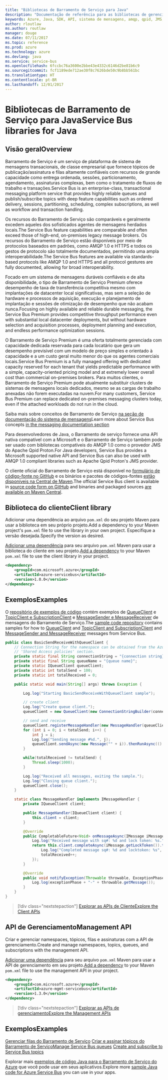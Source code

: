```yaml
---
title: "Bibliotecas de Barramento de Serviço para Java"
description: "Documentação de referência para as bibliotecas de gerenciamento e de cliente de Java para Barramento de Serviço"
keywords: Azure, Java, SDK, API, sistema de mensagens, amqp, qpid, JMS, pubsub, pub-sub, agente de mensagens
author: rloutlaw
ms.author: routlaw
manager: douge
ms.date: 07/11/2017
ms.topic: reference
ms.prod: azure
ms.technology: azure
ms.devlang: java
ms.service: service-bus
ms.openlocfilehash: 6fccbc76a3600e2bbe43e4332c6146d2be81b6c9
ms.sourcegitcommit: fcf1189ede712ae30f8c7626bde50c9b8bb561bc
ms.translationtype: HT
ms.contentlocale: pt-BR
ms.lasthandoff: 12/01/2017
---
```

# <a name="service-bus-libraries-for-java"></a><span data-ttu-id="3fc10-104">Bibliotecas de Barramento de Serviço para Java</span><span class="sxs-lookup"><span data-stu-id="3fc10-104">Service Bus libraries for Java</span></span>

## <a name="overview"></a><span data-ttu-id="3fc10-105">Visão geral</span><span class="sxs-lookup"><span data-stu-id="3fc10-105">Overview</span></span>

<span data-ttu-id="3fc10-106">Barramento de Serviço é um serviço de plataforma de sistema de mensagens transacionais, de classe empresarial que fornece tópicos de publicação/assinatura e filas altamente confiáveis com recursos de grande capacidade como entrega ordenada, sessões, particionamento, agendamento, assinaturas complexas, bem como o tratamento de fluxos de trabalho e transações.</span><span class="sxs-lookup"><span data-stu-id="3fc10-106">Service Bus is an enterprise-class, transactional messaging platform service that provides highly reliable queues and publish/subscribe topics with deep feature capabilities such as ordered delivery, sessions, partitioning, scheduling, complex subscriptions, as well as workflow and transaction handling.</span></span>

<span data-ttu-id="3fc10-107">Os recursos do Barramento de Serviço são comparáveis e geralmente excedem aqueles dos sofisticados agentes de mensagens herdados locais.</span><span class="sxs-lookup"><span data-stu-id="3fc10-107">The Service Bus feature capabilities are comparable and often exceed those of high-end, on-premises legacy message brokers.</span></span> <span data-ttu-id="3fc10-108">Os recursos do Barramento de Serviço estão disponíveis por meio de protocolos baseados em padrões, como AMQP 1.0 e HTTPS e todos os gestos de protocolo são totalmente documentados, permitindo uma ampla interoperabilidade.</span><span class="sxs-lookup"><span data-stu-id="3fc10-108">The Service Bus features are available via standards-based protocols like AMQP 1.0 and HTTPS and all protocol gestures are fully documented, allowing for broad interoperability.</span></span> 

<span data-ttu-id="3fc10-109">Focado em um sistema de mensagens duráveis confiáveis e de alta disponibilidade, o tipo de Barramento de Serviço Premium oferece desempenho de taxa de transferência competitiva mesmo com implantações de datacenter local significativas, mas sem a seleção de hardware e processos de aquisição, execução e planejamento de implantação e sessões de otimização de desempenho que não acabam nunca.</span><span class="sxs-lookup"><span data-stu-id="3fc10-109">Focusing on highly available and reliable durable messaging, the Service Bus Premium provides competitive throughput performance even with substantial local datacenter deployments, but without hardware selection and acquisition processes, deployment planning and execution, and endless performance optimization sessions.</span></span> 

<span data-ttu-id="3fc10-110">O Barramento de Serviço Premium é uma oferta totalmente gerenciada com capacidade dedicada reservada para cada locatário que gera um desempenho previsível com um modelo de preço simples e orientado à capacidade e a um custo geral muito menor do que os agentes comerciais locais.</span><span class="sxs-lookup"><span data-stu-id="3fc10-110">Service Bus Premium is a fully managed offering with dedicated capacity reserved for each tenant that yields predictable performance with a simple, capacity-oriented pricing model and at extremely lower overall cost than commercial on-premises brokers.</span></span> <span data-ttu-id="3fc10-111">Para muitos clientes, o Barramento de Serviço Premium pode atualmente substituir clusters de sistemas de mensagens locais dedicados, mesmo se as cargas de trabalho anexadas não forem executadas na nuvem.</span><span class="sxs-lookup"><span data-stu-id="3fc10-111">For many customers, Service Bus Premium can replace dedicated on-premises messaging clusters today, even if the attached workloads do not run in the cloud.</span></span> 

<span data-ttu-id="3fc10-112">Saiba mais sobre conceitos de Barramento de Serviço [na seção de documentação do sistema de mensagens](https://docs.microsoft.com/azure/service-bus-messaging/)</span><span class="sxs-lookup"><span data-stu-id="3fc10-112">Learn more about Service Bus concepts [in the messaging documentation section](https://docs.microsoft.com/azure/service-bus-messaging/)</span></span> 

<span data-ttu-id="3fc10-113">Para desenvolvedores de Java, o Barramento de serviço fornece uma API nativa compatível com a Microsoft e o Barramento de Serviço também pode ser usado com bibliotecas compatíveis do AMQP 1.0 como o provedor JMS do Apache Qpid Proton.</span><span class="sxs-lookup"><span data-stu-id="3fc10-113">For Java developers, Service Bus provides a Microsoft supported native API and Service Bus can also be used with AMQP 1.0 compliant libraries such as Apache Qpid Proton's JMS provider.</span></span>

<span data-ttu-id="3fc10-114">O cliente oficial do Barramento de Serviço está disponível no [formulário de código-fonte no GitHub](https://github.com/azure/azure-service-bus-java) e os binários e pacotes de códigos-fontes [estão disponíveis na Central de Maven](http://search.maven.org/#search%7Cga%7C1%7Ca%3A%22azure-servicebus%22).</span><span class="sxs-lookup"><span data-stu-id="3fc10-114">The official Service Bus client is available in [source code form on GitHub](https://github.com/azure/azure-service-bus-java) and binaries and packaged sources [are available on Maven Central](http://search.maven.org/#search%7Cga%7C1%7Ca%3A%22azure-servicebus%22).</span></span> 


## <a name="client-library"></a><span data-ttu-id="3fc10-115">Biblioteca do cliente</span><span class="sxs-lookup"><span data-stu-id="3fc10-115">Client library</span></span>


<span data-ttu-id="3fc10-116">Adicionar uma dependência ao arquivo `pom.xml` do seu projeto Maven para usar a biblioteca em seu próprio projeto.</span><span class="sxs-lookup"><span data-stu-id="3fc10-116">Add a dependency to your Maven project's `pom.xml` file to use the library in your own project.</span></span> <span data-ttu-id="3fc10-117">Especifique a versão desejada.</span><span class="sxs-lookup"><span data-stu-id="3fc10-117">Specify the version as desired.</span></span>

<span data-ttu-id="3fc10-118">[Adicionar uma dependência](https://maven.apache.org/guides/getting-started/index.html#How_do_I_use_external_dependencies) para seu arquivo `pom.xml` Maven para usar a biblioteca do cliente em seu projeto.</span><span class="sxs-lookup"><span data-stu-id="3fc10-118">[Add a dependency](https://maven.apache.org/guides/getting-started/index.html#How_do_I_use_external_dependencies) to your Maven `pom.xml` file to use the client library in your project.</span></span>   

```XML
<dependency>
    <groupId>com.microsoft.azure</groupId>
    <artifactId>azure-servicebus</artifactId>
    <version>1.0.0</version>
</dependency>
```

## <a name="examples"></a><span data-ttu-id="3fc10-119">Exemplos</span><span class="sxs-lookup"><span data-stu-id="3fc10-119">Examples</span></span>

<span data-ttu-id="3fc10-120">O [repositório de exemplos de código](https://github.com/Azure/azure-service-bus/blob/master/samples/Java/) contém exemplos de [QueueClient](https://github.com/Azure/azure-service-bus/blob/master/samples/Java/src/com/microsoft/azure/servicebus/samples/BasicSendReceiveWithQueueClient.java) e [TopicClient e SubscriptionClient](https://github.com/Azure/azure-service-bus/blob/master/samples/Java/src/com/microsoft/azure/servicebus/samples/BasicSendReceiveWithTopicSubscriptionClient.java) e [MessageSender e MessageReceiver](https://github.com/Azure/azure-service-bus/blob/master/samples/Java/src/com/microsoft/azure/servicebus/samples/SendReceiveWithMessageSenderReceiver.java) de mensagens do Barramento de Serviço.</span><span class="sxs-lookup"><span data-stu-id="3fc10-120">The [sample code repository](https://github.com/Azure/azure-service-bus/blob/master/samples/Java/) contains samples for how to [QueueClient](https://github.com/Azure/azure-service-bus/blob/master/samples/Java/src/com/microsoft/azure/servicebus/samples/BasicSendReceiveWithQueueClient.java) and [TopicClient and SubscriptionClient](https://github.com/Azure/azure-service-bus/blob/master/samples/Java/src/com/microsoft/azure/servicebus/samples/BasicSendReceiveWithTopicSubscriptionClient.java) and [MessageSender and MessageReceiver](https://github.com/Azure/azure-service-bus/blob/master/samples/Java/src/com/microsoft/azure/servicebus/samples/SendReceiveWithMessageSenderReceiver.java) messages from Service Bus.</span></span>


```java
public class BasicSendReceiveWithQueueClient {
    // Connection String for the namespace can be obtained from the Azure portal under the
    // 'Shared Access policies' section.
    private static final String connectionString = "{connection string}";
    private static final String queueName = "{queue name}";
    private static IQueueClient queueClient;
    private static int totalSend = 100;
    private static int totalReceived = 0;

    public static void main(String[] args) throws Exception {

        Log.log("Starting BasicSendReceiveWithQueueClient sample");

        // create client
        Log.log("Create queue client.");
        queueClient = new QueueClient(new ConnectionStringBuilder(connectionString, queueName), ReceiveMode.PeekLock);

        // send and receive
        queueClient.registerMessageHandler(new MessageHandler(queueClient), new MessageHandlerOptions(1, false, Duration.ofMinutes(1)));
        for (int i = 0; i < totalSend; i++) {
            int j = i;
            Log.log("Sending message #%d.", j);
            queueClient.sendAsync(new Message("" + i)).thenRunAsync(() -> { Log.log("Sent message #%d.", j);});
        }

        while(totalReceived != totalSend) {
            Thread.sleep(1000);
        }

        Log.log("Received all messages, exiting the sample.");
        Log.log("Closing queue client.");
        queueClient.close();
    }

    static class MessageHandler implements IMessageHandler {
        private IQueueClient client;

        public MessageHandler(IQueueClient client) {
            this.client = client;
        }

        @Override
        public CompletableFuture<Void> onMessageAsync(IMessage iMessage) {
            Log.log("Received message with sq#: %d and lock token: %s.", iMessage.getSequenceNumber(), iMessage.getLockToken());
            return this.client.completeAsync(iMessage.getLockToken()).thenRunAsync(() -> {
                Log.log("Completed message sq#: %d and locktoken: %s", iMessage.getSequenceNumber(), iMessage.getLockToken());
                totalReceived++;
            });
        }

        @Override
        public void notifyException(Throwable throwable, ExceptionPhase exceptionPhase) {
            Log.log(exceptionPhase + "-" + throwable.getMessage());
        }
    }
}
```

> [!div class="nextstepaction"]
> [<span data-ttu-id="3fc10-121">Explorar as APIs de Cliente</span><span class="sxs-lookup"><span data-stu-id="3fc10-121">Explore the Client APIs</span></span>](/java/api/overview/azure/servicebus/clientlibrary)

## <a name="management-api"></a><span data-ttu-id="3fc10-122">API de Gerenciamento</span><span class="sxs-lookup"><span data-stu-id="3fc10-122">Management API</span></span>

<span data-ttu-id="3fc10-123">Criar e gerenciar namespaces, tópicos, filas e assinaturas com a API de gerenciamento.</span><span class="sxs-lookup"><span data-stu-id="3fc10-123">Create and manage namespaces, topics, queues, and subscriptions with the management API.</span></span>

<span data-ttu-id="3fc10-124">[Adicionar uma dependência](https://maven.apache.org/guides/getting-started/index.html#How_do_I_use_external_dependencies) para seu arquivo `pom.xml` Maven para usar a API de gerenciamento em seu projeto.</span><span class="sxs-lookup"><span data-stu-id="3fc10-124">[Add a dependency](https://maven.apache.org/guides/getting-started/index.html#How_do_I_use_external_dependencies) to your Maven `pom.xml` file to use the management API in your project.</span></span>  

```XML
<dependency>
    <groupId>com.microsoft.azure</groupId>
    <artifactId>azure-mgmt-servicebus</artifactId>
    <version>1.3.0</version>
</dependency>
```

> [!div class="nextstepaction"]
> [<span data-ttu-id="3fc10-125">Explorar as APIs de gerenciamento</span><span class="sxs-lookup"><span data-stu-id="3fc10-125">Explore the Management APIs</span></span>](/java/api/overview/azure/servicebus/managementapi)


## <a name="examples"></a><span data-ttu-id="3fc10-126">Exemplos</span><span class="sxs-lookup"><span data-stu-id="3fc10-126">Examples</span></span>

<span data-ttu-id="3fc10-127">[Gerenciar filas do Barramento de Serviço](https://github.com/Azure-Samples/service-bus-java-manage-queue-with-basic-features)
[Criar e assinar tópicos do Barramento de Serviço](https://github.com/Azure-Samples/service-bus-java-manage-publish-subscribe-with-basic-features)</span><span class="sxs-lookup"><span data-stu-id="3fc10-127">[Manage Service Bus queues](https://github.com/Azure-Samples/service-bus-java-manage-queue-with-basic-features)
[Create and subscribe to Service Bus topics](https://github.com/Azure-Samples/service-bus-java-manage-publish-subscribe-with-basic-features)</span></span>

<span data-ttu-id="3fc10-128">Explorar mais [exemplos de código Java para o Barramento de Serviço do Azure](https://azure.microsoft.com/resources/samples/?platform=java&term=bus) que você pode usar em seus aplicativos.</span><span class="sxs-lookup"><span data-stu-id="3fc10-128">Explore more [sample Java code for Azure Service Bus](https://azure.microsoft.com/resources/samples/?platform=java&term=bus) you can use in your apps.</span></span>
